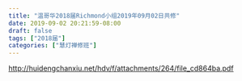 ```yaml
---
title: "温哥华2018届Richmond小组2019年09月02日共修"
date: 2019-09-02 20:21:59-08:00
draft: false
tags: ["2018届"]
categories: ["慧灯禅修班"]
---
```

http://huidengchanxiu.net/hdv/f/attachments/264/file_cd864ba.pdf
